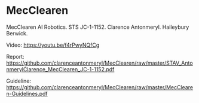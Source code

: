 # MecClearen
MecClearen AI Robotics. STS JC-1-1152. Clarence Antonmeryl. Haileybury Berwick.

Video: https://youtu.be/f4rPwyNQfCg

Report: https://github.com/clarenceantonmeryl/MecClearen/raw/master/STAV_AntonmerylClarence_MecClearen_JC-1-1152.pdf

Guideline: https://github.com/clarenceantonmeryl/MecClearen/raw/master/MecClearen-Guidelines.pdf
